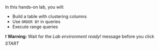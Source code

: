In this hands-on lab, you will:

- Build a table with clustering columns
- Use `ORDER BY` in queries
- Execute range queries

❗ <strong>Warning:</strong> Wait for the *Lab environment ready!* message before you click *START*